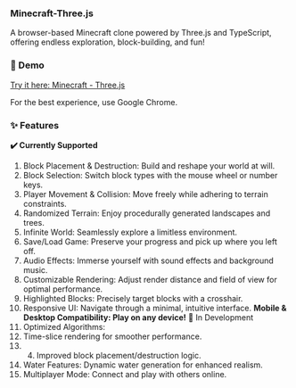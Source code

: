 ### Minecraft-Three.js
A browser-based Minecraft clone powered by Three.js and TypeScript, offering endless exploration, block-building, and fun!

### 🚀 Demo
[Try it here: Minecraft - Three.js](https://minecraft-threejs-main.vercel.app/)

For the best experience, use Google Chrome.

### ✨ Features
**✔️ Currently Supported**
1. Block Placement & Destruction: Build and reshape your world at will.
2. Block Selection: Switch block types with the mouse wheel or number keys.
3. Player Movement & Collision: Move freely while adhering to terrain constraints.
4. Randomized Terrain: Enjoy procedurally generated landscapes and trees.
5. Infinite World: Seamlessly explore a limitless environment.
6. Save/Load Game: Preserve your progress and pick up where you left off.
7. Audio Effects: Immerse yourself with sound effects and background music.
8. Customizable Rendering: Adjust render distance and field of view for optimal performance.
9. Highlighted Blocks: Precisely target blocks with a crosshair.
10. Responsive UI: Navigate through a minimal, intuitive interface.
**Mobile & Desktop Compatibility: Play on any device!**
🔧 In Development
1. Optimized Algorithms:
2. Time-slice rendering for smoother performance.
3. 4. Improved block placement/destruction logic.
5. Water Features: Dynamic water generation for enhanced realism.
6. Multiplayer Mode: Connect and play with others online.
